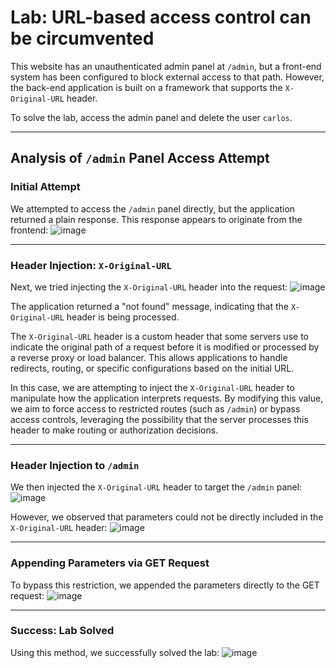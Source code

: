 # Lab: URL-based access control can be circumvented

This website has an unauthenticated admin panel at `/admin`, but a front-end system has been configured to block external access to that path.
However, the back-end application is built on a framework that supports the `X-Original-URL` header.

To solve the lab, access the admin panel and delete the user `carlos`.

---

## Analysis of `/admin` Panel Access Attempt

### Initial Attempt
We attempted to access the `/admin` panel directly, but the application returned a plain response. This response appears to originate from the frontend:
![image](https://github.com/user-attachments/assets/998a4666-25af-4f00-a3f6-c7ade71392eb)

---

### Header Injection: `X-Original-URL`
Next, we tried injecting the `X-Original-URL` header into the request:
![image](https://github.com/user-attachments/assets/bc87fc1f-447c-4564-a25e-27892194b684)

The application returned a "not found" message, indicating that the `X-Original-URL` header is being processed.

The `X-Original-URL` header is a custom header that some servers use to indicate the original path of a request before it is modified or processed by a reverse proxy or load balancer. This allows applications to handle redirects, routing, or specific configurations based on the initial URL.

In this case, we are attempting to inject the `X-Original-URL` header to manipulate how the application interprets requests. By modifying this value, we aim to force access to restricted routes (such as `/admin`) or bypass access controls, leveraging the possibility that the server processes this header to make routing or authorization decisions.

---

### Header Injection to `/admin`
We then injected the `X-Original-URL` header to target the `/admin` panel:
![image](https://github.com/user-attachments/assets/08254ce7-065e-4894-814b-d104ecf253c8)

However, we observed that parameters could not be directly included in the `X-Original-URL` header:
![image](https://github.com/user-attachments/assets/c79ca6a2-7b2a-47e8-bff1-ddfa42364d87)

---

### Appending Parameters via GET Request
To bypass this restriction, we appended the parameters directly to the GET request:
![image](https://github.com/user-attachments/assets/f9aa0adc-8d40-4f5f-902a-cbfa744e26b6)

---

### Success: Lab Solved
Using this method, we successfully solved the lab:
![image](https://github.com/user-attachments/assets/9b2767e5-efb9-4e78-a28d-30706276139f)







